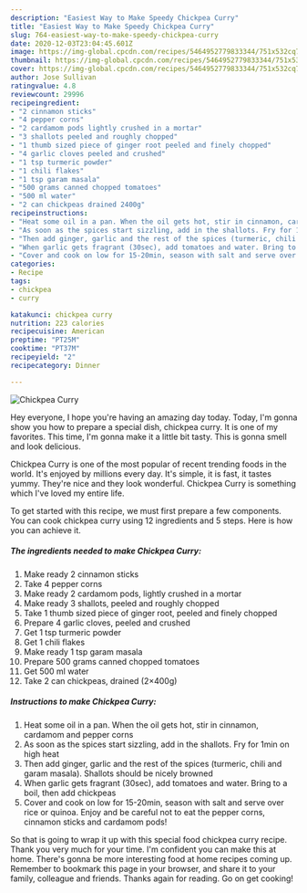 ```yaml
---
description: "Easiest Way to Make Speedy Chickpea Curry"
title: "Easiest Way to Make Speedy Chickpea Curry"
slug: 764-easiest-way-to-make-speedy-chickpea-curry
date: 2020-12-03T23:04:45.601Z
image: https://img-global.cpcdn.com/recipes/5464952779833344/751x532cq70/chickpea-curry-recipe-main-photo.jpg
thumbnail: https://img-global.cpcdn.com/recipes/5464952779833344/751x532cq70/chickpea-curry-recipe-main-photo.jpg
cover: https://img-global.cpcdn.com/recipes/5464952779833344/751x532cq70/chickpea-curry-recipe-main-photo.jpg
author: Jose Sullivan
ratingvalue: 4.8
reviewcount: 29996
recipeingredient:
- "2 cinnamon sticks"
- "4 pepper corns"
- "2 cardamom pods lightly crushed in a mortar"
- "3 shallots peeled and roughly chopped"
- "1 thumb sized piece of ginger root peeled and finely chopped"
- "4 garlic cloves peeled and crushed"
- "1 tsp turmeric powder"
- "1 chili flakes"
- "1 tsp garam masala"
- "500 grams canned chopped tomatoes"
- "500 ml water"
- "2 can chickpeas drained 2400g"
recipeinstructions:
- "Heat some oil in a pan. When the oil gets hot, stir in cinnamon, cardamom and pepper corns"
- "As soon as the spices start sizzling, add in the shallots. Fry for 1min on high heat"
- "Then add ginger, garlic and the rest of the spices (turmeric, chili and garam masala). Shallots should be nicely browned"
- "When garlic gets fragrant (30sec), add tomatoes and water. Bring to a boil, then add chickpeas"
- "Cover and cook on low for 15-20min, season with salt and serve over rice or quinoa. Enjoy and be careful not to eat the pepper corns, cinnamon sticks and cardamom pods!"
categories:
- Recipe
tags:
- chickpea
- curry

katakunci: chickpea curry 
nutrition: 223 calories
recipecuisine: American
preptime: "PT25M"
cooktime: "PT37M"
recipeyield: "2"
recipecategory: Dinner

---
```



![Chickpea Curry](https://img-global.cpcdn.com/recipes/5464952779833344/751x532cq70/chickpea-curry-recipe-main-photo.jpg)

Hey everyone, I hope you're having an amazing day today. Today, I'm gonna show you how to prepare a special dish, chickpea curry. It is one of my favorites. This time, I'm gonna make it a little bit tasty. This is gonna smell and look delicious.

Chickpea Curry is one of the most popular of recent trending foods in the world. It's enjoyed by millions every day. It's simple, it is fast, it tastes yummy. They're nice and they look wonderful. Chickpea Curry is something which I've loved my entire life.




To get started with this recipe, we must first prepare a few components. You can cook chickpea curry using 12 ingredients and 5 steps. Here is how you can achieve it.

<!--inarticleads1-->

##### The ingredients needed to make Chickpea Curry:

1. Make ready 2 cinnamon sticks
1. Take 4 pepper corns
1. Make ready 2 cardamom pods, lightly crushed in a mortar
1. Make ready 3 shallots, peeled and roughly chopped
1. Take 1 thumb sized piece of ginger root, peeled and finely chopped
1. Prepare 4 garlic cloves, peeled and crushed
1. Get 1 tsp turmeric powder
1. Get 1 chili flakes
1. Make ready 1 tsp garam masala
1. Prepare 500 grams canned chopped tomatoes
1. Get 500 ml water
1. Take 2 can chickpeas, drained (2×400g)




<!--inarticleads2-->

##### Instructions to make Chickpea Curry:

1. Heat some oil in a pan. When the oil gets hot, stir in cinnamon, cardamom and pepper corns
1. As soon as the spices start sizzling, add in the shallots. Fry for 1min on high heat
1. Then add ginger, garlic and the rest of the spices (turmeric, chili and garam masala). Shallots should be nicely browned
1. When garlic gets fragrant (30sec), add tomatoes and water. Bring to a boil, then add chickpeas
1. Cover and cook on low for 15-20min, season with salt and serve over rice or quinoa. Enjoy and be careful not to eat the pepper corns, cinnamon sticks and cardamom pods!




So that is going to wrap it up with this special food chickpea curry recipe. Thank you very much for your time. I'm confident you can make this at home. There's gonna be more interesting food at home recipes coming up. Remember to bookmark this page in your browser, and share it to your family, colleague and friends. Thanks again for reading. Go on get cooking!

